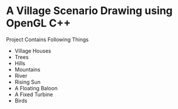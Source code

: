 ﻿# A Village Scenario Drawing using OpenGL C++
Project Contains Following Things
<ul>
  <li>Village Houses</li>
  <li>Trees</li>
  <li>Hills</li>
  <li>Mountains</li>
  <li>River</li>
  <li>Rising Sun</li>
  <li>A Floating Baloon</li>
  <li>A Fixed Turbine</li>
  <li>Birds</li>
</ul>
